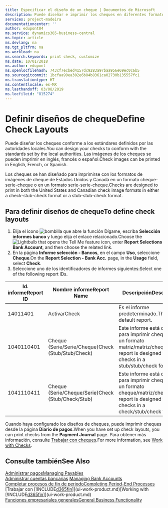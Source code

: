 ```yaml
---
title: Especificar el diseño de un cheque | Documentos de Microsoft
description: Puede diseñar e imprimir los cheques en diferentes formatos para cumplir los estándares.
services: project-madeira
documentationcenter: ''
author: edupont04
ms.service: dynamics365-business-central
ms.topic: article
ms.devlang: na
ms.tgt_pltfrm: na
ms.workload: na
ms.search.keywords: print check, customize
ms.date: 10/01/2018
ms.author: edupont
ms.openlocfilehash: 743cf7ecbed4157dc9283a97baa956e69ec0c6b5
ms.sourcegitcommit: 1bcfaa99ea302e6b84b8361ca02730b135557fc1
ms.translationtype: HT
ms.contentlocale: es-MX
ms.lasthandoff: 03/08/2019
ms.locfileid: "815274"
---
```

# <a name="define-check-layouts"></a><span data-ttu-id="f039a-103">Definir diseños de cheque</span><span class="sxs-lookup"><span data-stu-id="f039a-103">Define Check Layouts</span></span>
<span data-ttu-id="f039a-104">Puede diseñar los cheques conforme a los estándares definidos por las autoridades locales.</span><span class="sxs-lookup"><span data-stu-id="f039a-104">You can design your checks to conform with the standards set by the local authorities.</span></span> <span data-ttu-id="f039a-105">Las imágenes de los cheques se pueden imprimir en inglés, francés o español.</span><span class="sxs-lookup"><span data-stu-id="f039a-105">Check images can be printed in English, French, or Spanish.</span></span>

<span data-ttu-id="f039a-106">Los cheques se han diseñado para imprimirse con los formatos de imágenes de cheque de Estados Unidos y Canadá en un formato cheque-serie-cheque o en un formato serie-serie-cheque.</span><span class="sxs-lookup"><span data-stu-id="f039a-106">Checks are designed to print in both the United States and Canadian check image formats in either a check-stub-check format or a stub-stub-check format.</span></span>

## <a name="to-define-check-layouts"></a><span data-ttu-id="f039a-107">Para definir diseños de cheque</span><span class="sxs-lookup"><span data-stu-id="f039a-107">To define check layouts</span></span>
1. <span data-ttu-id="f039a-108">Elija el icono ![bombilla que abre la función Dígame](media/ui-search/search_small.png "Dígame que desea hacer"), escriba **Selección informes banco** y luego elija el enlace relacionado.</span><span class="sxs-lookup"><span data-stu-id="f039a-108">Choose the ![Lightbulb that opens the Tell Me feature](media/ui-search/search_small.png "Tell me what you want to do") icon, enter **Report Selections Bank Account**, and then choose the related link.</span></span>
2. <span data-ttu-id="f039a-109">En la página **Informe selección - Bancos**, en el campo **Uso**, seleccione **Cheque**.</span><span class="sxs-lookup"><span data-stu-id="f039a-109">On the **Report Selection - Bank Acc.** page, in the **Usage** field, select **Check**.</span></span>
3. <span data-ttu-id="f039a-110">Seleccione uno de los identificadores de informes siguientes:</span><span class="sxs-lookup"><span data-stu-id="f039a-110">Select one of the following report IDs.</span></span>

| <span data-ttu-id="f039a-111">Id. informe</span><span class="sxs-lookup"><span data-stu-id="f039a-111">Report ID</span></span> | <span data-ttu-id="f039a-112">Nombre informe</span><span class="sxs-lookup"><span data-stu-id="f039a-112">Report Name</span></span> | <span data-ttu-id="f039a-113">Descripción</span><span class="sxs-lookup"><span data-stu-id="f039a-113">Description</span></span> |
| --- | --- | --- |
| <span data-ttu-id="f039a-114">1401</span><span class="sxs-lookup"><span data-stu-id="f039a-114">1401</span></span> |<span data-ttu-id="f039a-115">Activar</span><span class="sxs-lookup"><span data-stu-id="f039a-115">Check</span></span> |<span data-ttu-id="f039a-116">Es el informe predeterminado.</span><span class="sxs-lookup"><span data-stu-id="f039a-116">This is the default report.</span></span> |
| <span data-ttu-id="f039a-117">10401</span><span class="sxs-lookup"><span data-stu-id="f039a-117">10401</span></span> |<span data-ttu-id="f039a-118">Cheque (Serie/Serie/Cheque)</span><span class="sxs-lookup"><span data-stu-id="f039a-118">Check (Stub/Stub/Check)</span></span> |<span data-ttu-id="f039a-119">Este informe está diseñado para imprimir cheques en un formato matriz/matriz/cheque.</span><span class="sxs-lookup"><span data-stu-id="f039a-119">This report is designed to print checks in a stub/stub/check format.</span></span> |
| <span data-ttu-id="f039a-120">10411</span><span class="sxs-lookup"><span data-stu-id="f039a-120">10411</span></span> |<span data-ttu-id="f039a-121">Cheque (Serie/Cheque/Serie)</span><span class="sxs-lookup"><span data-stu-id="f039a-121">Check (Stub/Check/Stub)</span></span> |<span data-ttu-id="f039a-122">Este informe está diseñado para imprimir cheques en un formato cheque/matriz/cheque.</span><span class="sxs-lookup"><span data-stu-id="f039a-122">This report is designed to print checks in a check/stub/check format.</span></span> |

<span data-ttu-id="f039a-123">Cuando haya configurado los diseños de cheques, puede imprimir cheques desde la página **Diario de pagos**.</span><span class="sxs-lookup"><span data-stu-id="f039a-123">When you have set up check layouts, you can print checks from the **Payment Journal** page.</span></span> <span data-ttu-id="f039a-124">Para obtener más información, consulte [Trabajar con cheques](payables-how-work-checks.md).</span><span class="sxs-lookup"><span data-stu-id="f039a-124">For more information, see [Work with Checks](payables-how-work-checks.md).</span></span>

## <a name="see-also"></a><span data-ttu-id="f039a-125">Consulte también</span><span class="sxs-lookup"><span data-stu-id="f039a-125">See Also</span></span>
[<span data-ttu-id="f039a-126">Administrar pagos</span><span class="sxs-lookup"><span data-stu-id="f039a-126">Managing Payables</span></span>](payables-manage-payables.md)  
<span data-ttu-id="f039a-127">[Administrar cuentas bancarias](bank-manage-bank-accounts.md) </span><span class="sxs-lookup"><span data-stu-id="f039a-127">[Managing Bank Accounts](bank-manage-bank-accounts.md) </span></span>  
[<span data-ttu-id="f039a-128">Completar procesos de fin de periodo</span><span class="sxs-lookup"><span data-stu-id="f039a-128">Completing Period-End Processes</span></span>](year-how-complete-period-end-processes.md)  
<span data-ttu-id="f039a-129">[Trabajar con [!INCLUDE[d365fin](includes/d365fin_md.md)]](ui-work-product.md)</span><span class="sxs-lookup"><span data-stu-id="f039a-129">[Working with [!INCLUDE[d365fin](includes/d365fin_md.md)]](ui-work-product.md)</span></span>  
[<span data-ttu-id="f039a-130">Funciones empresariales generales</span><span class="sxs-lookup"><span data-stu-id="f039a-130">General Business Functionality</span></span>](ui-across-business-areas.md)
